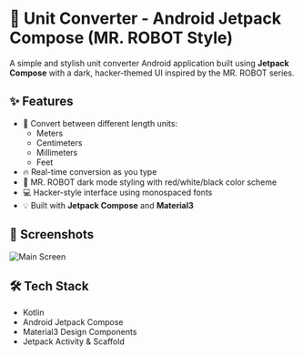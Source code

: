 # 🧮 Unit Converter - Android Jetpack Compose (MR. ROBOT Style)

A simple and stylish unit converter Android application built using **Jetpack Compose** with a dark, hacker-themed UI inspired by the MR. ROBOT series.

## ✨ Features

- 🔁 Convert between different length units:
  - Meters
  - Centimeters
  - Millimeters
  - Feet
- 🔥 Real-time conversion as you type
- 🎨 MR. ROBOT dark mode styling with red/white/black color scheme
- 💻 Hacker-style interface using monospaced fonts
- 💡 Built with **Jetpack Compose** and **Material3**

## 📸 Screenshots
![Main Screen](./main.png)


## 🛠️ Tech Stack

- Kotlin
- Android Jetpack Compose
- Material3 Design Components
- Jetpack Activity & Scaffold

